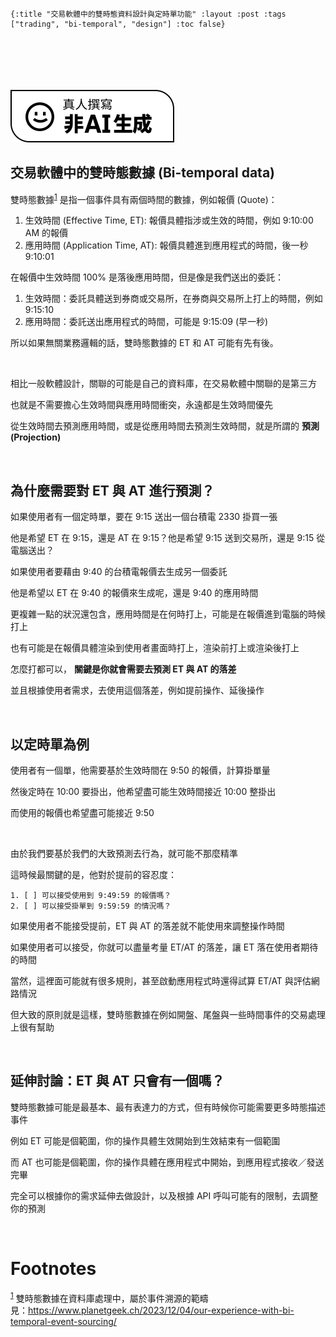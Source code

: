     {:title "交易軟體中的雙時態資料設計與定時單功能" :layout :post :tags ["trading", "bi-temporal", "design"] :toc false}


# 　

![img](../../img/not-by-ai/tw/written-by-human/svg/Written-By-Human-Not-By-AI-Badge-white.svg)


## 交易軟體中的雙時態數據 (Bi-temporal data)

雙時態數據<sup><a id="fnr.1" class="footref" href="#fn.1" role="doc-backlink">1</a></sup>
是指一個事件具有兩個時間的數據，例如報價 (Quote)：

1.  生效時間 (Effective Time, ET): 報價具體指涉或生效的時間，例如 9:10:00 AM 的報價
2.  應用時間 (Application Time, AT): 報價具體進到應用程式的時間，後一秒 9:10:01

在報價中生效時間 100% 是落後應用時間，但是像是我們送出的委託：

1.  生效時間：委託具體送到券商或交易所，在券商與交易所上打上的時間，例如 9:15:10
2.  應用時間：委託送出應用程式的時間，可能是 9:15:09 (早一秒)

所以如果無關業務邏輯的話，雙時態數據的 ET 和 AT 可能有先有後。

<br />

相比一般軟體設計，關聯的可能是自己的資料庫，在交易軟體中關聯的是第三方

也就是不需要擔心生效時間與應用時間衝突，永遠都是生效時間優先

從生效時間去預測應用時間，或是從應用時間去預測生效時間，就是所謂的 **預測 (Projection)**

<br />


## 為什麼需要對 ET 與 AT 進行預測？

如果使用者有一個定時單，要在 9:15 送出一個台積電 2330 掛買一張

他是希望 ET 在 9:15，還是 AT 在 9:15？他是希望 9:15 送到交易所，還是 9:15 從電腦送出？

如果使用者要藉由 9:40 的台積電報價去生成另一個委託

他是希望以 ET 在 9:40 的報價來生成呢，還是 9:40 的應用時間

更複雜一點的狀況還包含，應用時間是在何時打上，可能是在報價進到電腦的時候打上

也有可能是在報價具體渲染到使用者畫面時打上，渲染前打上或渲染後打上

怎麼打都可以， **關鍵是你就會需要去預測 ET 與 AT 的落差**

並且根據使用者需求，去使用這個落差，例如提前操作、延後操作

<br/>


## 以定時單為例

使用者有一個單，他需要基於生效時間在 9:50 的報價，計算掛單量

然後定時在 10:00 要掛出，他希望盡可能生效時間接近 10:00 整掛出

而使用的報價也希望盡可能接近 9:50

<br/>

由於我們要基於我們的大致預測去行為，就可能不那麼精準

這時候最關鍵的是，他對於提前的容忍度：

    1. [ ] 可以接受使用到 9:49:59 的報價嗎？
    2. [ ] 可以接受掛單到 9:59:59 的情況嗎？

如果使用者不能接受提前，ET 與 AT 的落差就不能使用來調整操作時間

如果使用者可以接受，你就可以盡量考量 ET/AT 的落差，讓 ET 落在使用者期待的時間

當然，這裡面可能就有很多規則，甚至啟動應用程式時還得試算 ET/AT 與評估網路情況

但大致的原則就是這樣，雙時態數據在例如開盤、尾盤與一些時間事件的交易處理上很有幫助

<br/>


## 延伸討論：ET 與 AT 只會有一個嗎？

雙時態數據可能是最基本、最有表達力的方式，但有時候你可能需要更多時態描述事件

例如 ET 可能是個範圍，你的操作具體生效開始到生效結束有一個範圍

而 AT 也可能是個範圍，你的操作具體在應用程式中開始，到應用程式接收／發送完畢

完全可以根據你的需求延伸去做設計，以及根據 API 呼叫可能有的限制，去調整你的預測

<br/>


# Footnotes

<sup><a id="fn.1" href="#fnr.1">1</a></sup> 雙時態數據在資料庫處理中，屬於事件溯源的範疇<br/>見：<https://www.planetgeek.ch/2023/12/04/our-experience-with-bi-temporal-event-sourcing/>
